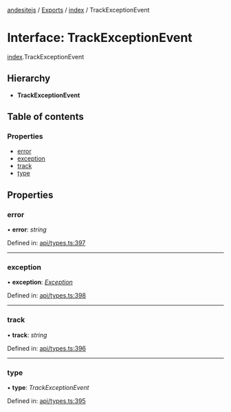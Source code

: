 [andesitejs](../README.md) / [Exports](../modules.md) / [index](../modules/index.md) / TrackExceptionEvent

# Interface: TrackExceptionEvent

[index](../modules/index.md).TrackExceptionEvent

## Hierarchy

* **TrackExceptionEvent**

## Table of contents

### Properties

- [error](index.trackexceptionevent.md#error)
- [exception](index.trackexceptionevent.md#exception)
- [track](index.trackexceptionevent.md#track)
- [type](index.trackexceptionevent.md#type)

## Properties

### error

• **error**: *string*

Defined in: [api/types.ts:397](https://github.com/Lavaclient/andesite/blob/7241e28/src/api/types.ts#L397)

___

### exception

• **exception**: [*Exception*](api/types.exception.md)

Defined in: [api/types.ts:398](https://github.com/Lavaclient/andesite/blob/7241e28/src/api/types.ts#L398)

___

### track

• **track**: *string*

Defined in: [api/types.ts:396](https://github.com/Lavaclient/andesite/blob/7241e28/src/api/types.ts#L396)

___

### type

• **type**: *TrackExceptionEvent*

Defined in: [api/types.ts:395](https://github.com/Lavaclient/andesite/blob/7241e28/src/api/types.ts#L395)
